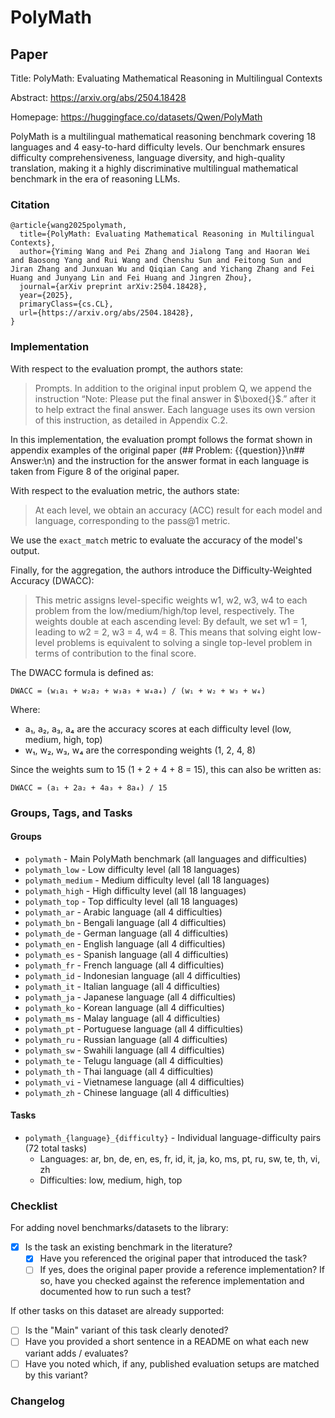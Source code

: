 # PolyMath

## Paper

Title: PolyMath: Evaluating Mathematical Reasoning in Multilingual Contexts

Abstract: https://arxiv.org/abs/2504.18428

Homepage: https://huggingface.co/datasets/Qwen/PolyMath

PolyMath is a multilingual mathematical reasoning benchmark covering 18 languages and 4 easy-to-hard difficulty levels. Our benchmark ensures difficulty comprehensiveness, language diversity, and high-quality translation, making it a highly discriminative multilingual mathematical benchmark in the era of reasoning LLMs.

### Citation

```text
@article{wang2025polymath,
  title={PolyMath: Evaluating Mathematical Reasoning in Multilingual Contexts},
  author={Yiming Wang and Pei Zhang and Jialong Tang and Haoran Wei and Baosong Yang and Rui Wang and Chenshu Sun and Feitong Sun and Jiran Zhang and Junxuan Wu and Qiqian Cang and Yichang Zhang and Fei Huang and Junyang Lin and Fei Huang and Jingren Zhou},
  journal={arXiv preprint arXiv:2504.18428},
  year={2025},
  primaryClass={cs.CL},
  url={https://arxiv.org/abs/2504.18428}, 
}
```

### Implementation

With respect to the evaluation prompt, the authors state:

> Prompts. In addition to the original input problem Q, we append the instruction “Note: Please put the final answer in $\boxed{}$.” after it to help extract the final answer. Each language uses its own version of this instruction, as detailed in Appendix C.2.

In this implementation, the evaluation prompt follows the format shown in appendix examples of the original paper (## Problem: {{question}}\n## Answer:\n) and the instruction for the answer format in each language is taken from Figure 8 of the original paper.

With respect to the evaluation metric, the authors state:

> At each level, we obtain an accuracy (ACC) result for each model and language, corresponding to the pass@1 metric. 

We use the `exact_match` metric to evaluate the accuracy of the model's output.

Finally, for the aggregation, the authors introduce the Difficulty-Weighted Accuracy (DWACC):

> This metric assigns level-specific weights w1, w2, w3, w4 to each problem from the low/medium/high/top level, respectively. The weights double at each ascending level: By default, we set w1 = 1, leading to w2 = 2, w3 = 4, w4 = 8. This means that solving eight low-level problems is equivalent to solving a single top-level problem in terms of contribution to the final score.

The DWACC formula is defined as:

```
DWACC = (w₁a₁ + w₂a₂ + w₃a₃ + w₄a₄) / (w₁ + w₂ + w₃ + w₄)
```

Where:
- a₁, a₂, a₃, a₄ are the accuracy scores at each difficulty level (low, medium, high, top)
- w₁, w₂, w₃, w₄ are the corresponding weights (1, 2, 4, 8)

Since the weights sum to 15 (1 + 2 + 4 + 8 = 15), this can also be written as:

```
DWACC = (a₁ + 2a₂ + 4a₃ + 8a₄) / 15
```

### Groups, Tags, and Tasks

#### Groups

* `polymath` - Main PolyMath benchmark (all languages and difficulties)
* `polymath_low` - Low difficulty level (all 18 languages)
* `polymath_medium` - Medium difficulty level (all 18 languages)
* `polymath_high` - High difficulty level (all 18 languages)
* `polymath_top` - Top difficulty level (all 18 languages)
* `polymath_ar` - Arabic language (all 4 difficulties)
* `polymath_bn` - Bengali language (all 4 difficulties)
* `polymath_de` - German language (all 4 difficulties)
* `polymath_en` - English language (all 4 difficulties)
* `polymath_es` - Spanish language (all 4 difficulties)
* `polymath_fr` - French language (all 4 difficulties)
* `polymath_id` - Indonesian language (all 4 difficulties)
* `polymath_it` - Italian language (all 4 difficulties)
* `polymath_ja` - Japanese language (all 4 difficulties)
* `polymath_ko` - Korean language (all 4 difficulties)
* `polymath_ms` - Malay language (all 4 difficulties)
* `polymath_pt` - Portuguese language (all 4 difficulties)
* `polymath_ru` - Russian language (all 4 difficulties)
* `polymath_sw` - Swahili language (all 4 difficulties)
* `polymath_te` - Telugu language (all 4 difficulties)
* `polymath_th` - Thai language (all 4 difficulties)
* `polymath_vi` - Vietnamese language (all 4 difficulties)
* `polymath_zh` - Chinese language (all 4 difficulties)

#### Tasks

* `polymath_{language}_{difficulty}` - Individual language-difficulty pairs (72 total tasks)
  * Languages: ar, bn, de, en, es, fr, id, it, ja, ko, ms, pt, ru, sw, te, th, vi, zh
  * Difficulties: low, medium, high, top

### Checklist

For adding novel benchmarks/datasets to the library:

* [x] Is the task an existing benchmark in the literature?
  * [x] Have you referenced the original paper that introduced the task?
  * [ ] If yes, does the original paper provide a reference implementation? If so, have you checked against the reference implementation and documented how to run such a test?

If other tasks on this dataset are already supported:

* [ ] Is the "Main" variant of this task clearly denoted?
* [ ] Have you provided a short sentence in a README on what each new variant adds / evaluates?
* [ ] Have you noted which, if any, published evaluation setups are matched by this variant?

### Changelog
